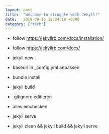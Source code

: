 ```yaml
---
layout: post
title:  "Welcome to struggle with Jekyll!"
date:   2019-09-16 18:24:19 +0200
category: ["tech"]
---
```


* follow https://jekyllrb.com/docs/installation/
* follow https://jekyllrb.com/docs/
* jekyll new .
* baseurl in _config.yml anpassen
* bundle install
* jekyll build
* .gitignore editieren
* alles einchecken
* jekyll serve

* jekyll clean && jekyll build && jekyll serve